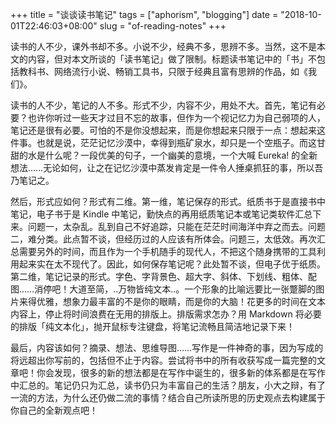 +++
title = "谈谈读书笔记"
tags = ["aphorism", "blogging"]
date = "2018-10-01T22:46:03+08:00"
slug = "of-reading-notes"
+++

读书的人不少，课外书却不多。小说不少，经典不多，思辨不多。当然，这不是本文的内容，但对本文所谈的「读书笔记」做了限制。标题读书笔记中的「书」不包括教科书、网络流行小说、畅销工具书，只限于经典且富有思辨的作品，如《我们》。

读书的人不少，笔记的人不多。形式不少，内容不少，用处不大。首先，笔记有必要？也许你听过一些天才过目不忘的故事，但作为一个视记忆力为自己弱项的人，笔记还是很有必要。可怕的不是你没想起来，而是你想起来只限于一点：想起来这件事。也就是说，茫茫记忆沙漠中，幸得到瓶矿泉水，却只是一个空瓶子。而这甘甜的水是什么呢？一段优美的句子，一个幽美的意境，一个大喊 Eureka! 的全新想法……无论如何，让之在记忆沙漠中蒸发肯定是一件令人捶桌抓狂的事，所以吾乃笔记之。

然后，形式应如何？形式有二维。第一维，笔记保存的形式。纸质书于是直接书中笔记，电子书于是 Kindle 中笔记，勤快点的再用纸质笔记本或笔记类软件汇总下来。问题一，太杂乱。乱到自己不好追踪，只能在茫茫时间海洋中弃之而去。问题二，难分类。此点暂不谈，但经历过的人应该有所体会。问题三，太低效。再次汇总需要另外的时间，而且作为一个手机随手的现代人，不把这个随身携带的工具利用起来实在太不现代了。因此，如何保存笔记呢？此处暂不谈，但电子优于纸质。第二维，笔记记录的形式。字色、字背景色、超大字、斜体、下划线、粗体、配图……消停吧！大道至简，..万物皆纯文本..。一个形象的比喻远要比一张蹩脚的图片来得优雅，想象力最丰富的不是你的眼睛，而是你的大脑！花更多的时间在文本内容上，停止将时间浪费在无用的排版上。排版需求怎办？用 Markdown 将必要的排版「纯文本化」，抛开鼠标专注键盘，将笔记流畅且简洁地记录下来！

最后，内容该如何？摘录、想法、思维导图……写作是一件神奇的事，因为写成的将远超出你写前的，包括但不止于内容。尝试将书中的所有收获写成一篇完整的文章吧！你会发现，很多的新的想法都是在写作中诞生的，很多新的体系都是在写作中汇总的。笔记仍只为汇总，读书仍只为丰富自己的生活？朋友，小大之辩，有了一流的方法，为什么还仍做二流的事情？结合自己所读所思的历史观点去构建属于你自己的全新观点吧！

